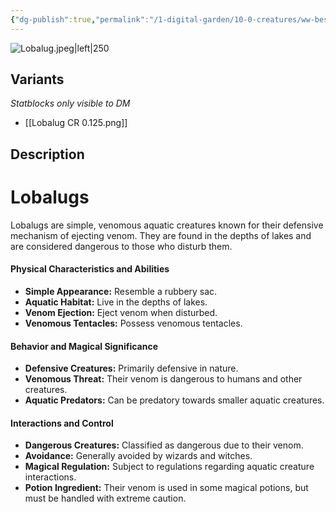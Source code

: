 ```yaml
---
{"dg-publish":true,"permalink":"/1-digital-garden/10-0-creatures/ww-bestiary/lobalug/","tags":["#creature","beast"]}
---
```


![Lobalug.jpeg|left|250](/img/user/1%20DIGITAL%20GARDEN/10.0%20CREATURES/(Attachments)/WW%20Bestiary/Lobalug.jpeg)

## Variants
*Statblocks only visible to DM*
- [[Lobalug CR 0.125.png]]

## Description

# Lobalugs

Lobalugs are simple, venomous aquatic creatures known for their defensive mechanism of ejecting venom. They are found in the depths of lakes and are considered dangerous to those who disturb them.

#### Physical Characteristics and Abilities

* **Simple Appearance:** Resemble a rubbery sac.
* **Aquatic Habitat:** Live in the depths of lakes.
* **Venom Ejection:** Eject venom when disturbed.
* **Venomous Tentacles:** Possess venomous tentacles.

#### Behavior and Magical Significance

* **Defensive Creatures:** Primarily defensive in nature.
* **Venomous Threat:** Their venom is dangerous to humans and other creatures.
* **Aquatic Predators:** Can be predatory towards smaller aquatic creatures.

#### Interactions and Control

* **Dangerous Creatures:** Classified as dangerous due to their venom.
* **Avoidance:** Generally avoided by wizards and witches.
* **Magical Regulation:** Subject to regulations regarding aquatic creature interactions.
* **Potion Ingredient:** Their venom is used in some magical potions, but must be handled with extreme caution.